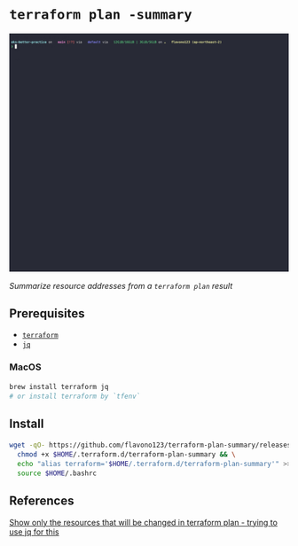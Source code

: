 # `terraform plan -summary`

![demo](assets/demo.gif)

*Summarize resource addresses from a `terraform plan` result*

## Prerequisites

- [`terraform`](https://developer.hashicorp.com/terraform/tutorials/aws-get-started/install-cli)
- [`jq`](https://jqlang.github.io/jq/download/)

### MacOS

```sh
brew install terraform jq
# or install terraform by `tfenv`
```

## Install

```sh
wget -qO- https://github.com/flavono123/terraform-plan-summary/releases/download/v0.1.0/terraform-plan-summary && \
  chmod +x $HOME/.terraform.d/terraform-plan-summary && \
  echo "alias terraform='$HOME/.terraform.d/terraform-plan-summary'" >> $HOME/.bashrc && \
  source $HOME/.bashrc
```

## References

[Show only the resources that will be changed in terraform plan - trying to use jq for this](https://www.reddit.com/r/Terraform/comments/10m7jdd/show_only_the_resources_that_will_be_changed_in/)
